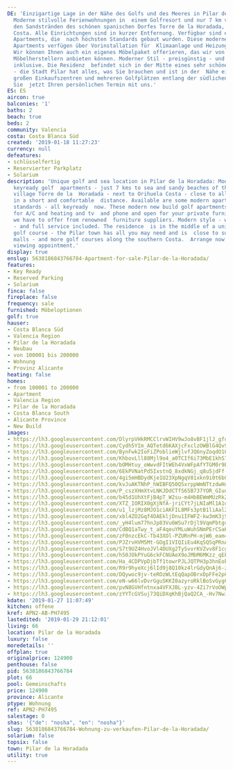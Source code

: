 ```yaml
---
DE: 'Einzigartige Lage in der Nähe des Golfs und des Meeres in Pilar de la Horadada:
  Moderne stilvolle Ferienwohnungen in  einem Golfresort und nur 7 km vom Meer und
  den Sandstränden des schönen spanischen Dorfes Torre de la Horadada,  neben Orihuela
  Costa. Alle Einrichtungen sind in kurzer Entfernung. Verfügbar sind einige moderne
  Apartments, die  nach höchsten Standards gebaut wurden. Diese modernen neu gebauten
  Apartments verfügen über Vorinstallation für  Klimaanlage und Heizung, TV und Telefon.
  Wir können Ihnen auch ein eigenes Möbelpaket offerieren, das wir von  namhaften
  Möbelherstellern anbieten können. Moderner Stil - preisgünstig - und voller Service
  inklusive. Die Residenz  befindet sich in der Mitte eines sehr schönen Golfplatzes
  - die Stadt Pilar hat alles, was Sie brauchen und ist in der  Nähe einer Reihe von
  großen Einkaufszentren und mehreren Golfplätzen entlang der südlichen Costa. Vereinbaren
  Sie  jetzt Ihren persönlichen Termin mit uns.'
ES: ES
aircon: true
balconies: '1'
baths: 2
beach: true
beds: 2
community: Valencia
costa: Costa Blanca Süd
created: '2019-01-18 11:27:23'
currency: null
defeatures:
- schlüsselfertig
- Reservierter Parkplatz
- Solarium
description: 'Unique golf and sea location in Pilar de la Horadada: Modern stylish
  keyready golf  apartments - just 7 kms to sea and sandy beaches of the lovely Spanish
  village Torre de la  Horadada - next to Orihuela Costa - close to all amenities
  in a short and comfortable  distance. Available are some modern apartments - highest
  standards - all keyready  now. These modern new build golf apartments are pre-installed
  for A/C and heating and tv  and phone and open for your private furniture pack which
  we have to offer from renowned  furniture suppliers. Modern style - well priced
  - and full service included. The residence  is in the middle of a unique lovely
  golf course - the Pilar town has all you may need and is  close to some huge shopping
  malls - and more golf courses along the southern Costa.  Arrange now your personal
  viewing appointment.'
display: true
enslug: 5638186843766784-Apartment-for-sale-Pilar-de-la-Horadada/
features:
- Key Ready
- Reserved Parking
- Solarium
finca: false
fireplace: false
frequency: sale
furnished: Möbeloptionen
golf: true
hauser:
- Costa Blanca Süd
- Valencia Region
- Pilar de la Horadada
- Neubau
- von 100001 bis 200000
- Wohnung
- Provinz Alicante
heating: false
homes:
- from 100001 to 200000
- Apartment
- Valencia Region
- Pilar de la Horadada
- Costa Blanca South
- Alicante Province
- New Build
images:
- https://lh3.googleusercontent.com/DlyrpVHkRMCClrvWIHV9wJo8vBF1jlJ_gfoXqidES3zx6aFm5lcOGHZQqwHhHfkpp_xhcqgynL4Ic27fwEv8=w640-rj-e30-l100
- https://lh3.googleusercontent.com/Cydh5YIm_AQTetd6KAXjcFxclzOWBlG4Qv9XOp1pw2Kdc4VSokmTJ3f_Qlc85buvdfSBMhqClbPLuj22ydZ2=w640-rj-e30-l100
- https://lh3.googleusercontent.com/BynFwk2IoFiZPoblieWjlvfJQ6nyZoqdO1OaEuhFLsmqa0q5CSNZFCgVa5DuJOSrfgyHknAXHCRNpUaI7Xg0=w640-rj-e30-l100
- https://lh3.googleusercontent.com/KhbovLll88Mjl9o4_a0TCIf6i73MbE1khS7_T6oC0jbuSuI_hV32T3QxLcCC65EQkQxFAqn1fYWksXPlllY=w640-rj-e30-l100
- https://lh3.googleusercontent.com/bOMHtuy_oWwvdFItWEh4VxWFpAfYTGM0r9BI5w5xpK5YKVlaCyoOsXf5y01K1By68KzoL0VIUcs_3xvNA-w=w640-rj-e30-l100
- https://lh3.googleusercontent.com/6EkPVNatPd5IxstnQ_8xdkNGj_q8u5jdFf-Ep9U2LYh5CcwaWgoUoTC2XlJB3hJLKyAFADXFpbCbsVbW6waM=w640-rj-e30-l100
- https://lh3.googleusercontent.com/4gi5mHBDydKje1U23XpNgqV81xkn9i0t6b0VwC-t0mbKI_EfPSEKPR9B20sYrdrzZLQ3TpNbJEqc_3XLGgHR=w640-rj-e30-l100
- https://lh3.googleusercontent.com/kvJuAKTNhP_hWIBFQ50QSxrppWmNTtzdwHoQeL9vkNBCkuBQiGkIgqt0WAPnhn6wXwdwYWYaIfeocbFSSWAaYg=w640-rj-e30-l100
- https://lh3.googleusercontent.com/P_cszXHmXtvLNKJDdCTfS65B737YOR_GIun6uExUpAHOsIdluLCRXfGwlY7ndz-a0Q989Kpugga14LyGEks=w640-rj-e30-l100
- https://lh3.googleusercontent.com/b45d1UhXtFjB4pT_W2su-m4HbBEWmMUzRkZB9BIhQTWeVxqEQAnDa-g80__8-2vqlBhIZEIe8DCQL7ueD51-=w640-rj-e30-l100
- https://lh3.googleusercontent.com/XTZ_IORIX0gXjNfA-jriCYt7jLNIaMl1A1qj39YJKDdtVczdFYJxv178IMScib3lSgIvVVWTkZJZRnOOabG4=w640-rj-e30-l100
- https://lh3.googleusercontent.com/u1_lzjMz8MJO1ciAKFIL8MFs3ptB1liAal2PmwTz0a8fJTqXRyojutmSXrUH7pSO-tSAFrg2Wm7Bmw9y27oR=w640-rj-e30-l100
- https://lh3.googleusercontent.com/xbl4ZO2Gqf4DAEkljDnu1IFWFZ-kw3mK3jSnzXfqWX2NLwejGt4jKCb0ecqkBtB95D6Y2ZsOJezJLz5opqo=w640-rj-e30-l100
- https://lh3.googleusercontent.com/_yH4lum77hnJp83Vu6WSu7rDjl9VqmPbtguB06fV_TiO9dCCrtwcEQv7SV_6Y88ahinW-W-Ljn754uyY7T9Siw=w640-rj-e30-l100
- https://lh3.googleusercontent.com/CdBQ1aTwy_t_aF4qeuYMLuWuhSNmPErCSaKuajMzxJL8ZD6pN9qr8qDVY-facZq6UUCwl-C-mRUYRroRjZc=w640-rj-e30-l100
- https://lh3.googleusercontent.com/zF0nzcEkC-Tb43XOl-PZURnPH-mjW6_eam4-7EXQx5845wTPF-rcbNar6u4SO3zdH6GS1hHCmQO-CcEf4503=w640-rj-e30-l100
- https://lh3.googleusercontent.com/PJZrvHVM5Mt-GOgI1VIQIiEu4KqSQSqPRnAyzxhLqSkRjO6ExANi0lTcsGDraZdy8YRatTp0WSKOFgN9jxYC=w640-rj-e30-l100
- https://lh3.googleusercontent.com/S7t9UZ4HvoJVl4DUXg2TySvvrKVZvv8F1cgK2Cx9zhQPgBzinTzNkqEpgc_ngFVyjZS1-Q0ISyAXLn8V9Xw=w640-rj-e30-l100
- https://lh3.googleusercontent.com/h50JOkPYuG6ckFCNUAeX9oJMbM6MKzz_qEEjZhCRFaPSlQWzREhIr_UTHbsPg7S-Xh1XDvYdRxJ7m3qy0eE=w640-rj-e30-l100
- https://lh3.googleusercontent.com/Ha_4CDPVpDjbTf1towrPJLJQTPH3p3hnEobS5fiohDiwsRn1CwScc_h6B-o4R2oyT1GOaNwTyBvHln6q8L1L=w640-rj-e30-l100
- https://lh3.googleusercontent.com/R9r9hyeXcj6lId9j8Q10kz4lrGdyQnAj6-zpvsk9coLpDnDWBM9ADCMVm5zIj6nwVfyRh37mA4gSgb45L4FXSg=w640-rj-e30-l100
- https://lh3.googleusercontent.com/DQywoc9jv-teROzWLtEqQapOBrxDpFFe2p6raDOEjHFH-hm1RkjilsjrGKQXpNSdjEzPPbXtzZ8TzIzhFI0=w640-rj-e30-l100
- https://lh3.googleusercontent.com/eN-w66lvDvrGguSKKI0azyroRklBoSvGyg6z0p5FbcFGvt4vAaM8ADQv6PKAgJI8zz2mLw36lOp4vc1LXo-tXQ=w640-rj-e30-l100
- https://lh3.googleusercontent.com/pvN8GVHfntnxa4VFXJBL-yzv-4Zi7rVoOWpiCc1R4JTbxuqrxh_akpWp-ghuSN-xiwz_Ya0Ko9t0VodusnqNTg=w640-rj-e30-l100
- https://lh3.googleusercontent.com/zYYTcGVSuj73QiDXqKhBjQaQ2CA_-Hv7NwJs9PlKdF2JxQb-LbHe7tg5b3wIUFDkoZnV0phLY3CIYyUlr47-Yw=w640-rj-e30-l100
kdate: '2019-01-27 11:07:49'
kitchen: offene
kref: APN2-AB-PH7495
lastedited: '2019-01-29 21:12:01'
living: 66
location: Pilar de la Horadada
luxury: false
moredetails: ''
offplan: true
originalprice: 124900
penthouse: false
pid: 5638186843766784
plot: 66
pool: Gemeinschafts
price: 124900
province: Alicante
ptype: Wohnung
ref: APN2-PH7495
salestage: 0
shas: '{"de": "nosha", "en": "nosha"}'
slug: 5638186843766784-Wohnung-zu-verkaufen-Pilar-de-la-Horadada/
solarium: false
topsix: false
town: Pilar de la Horadada
utility: true
---
```

